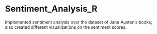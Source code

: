 # Sentiment_Analysis_R
Implemented sentiment analysis over the dataset of Jane Austen’s books; also created different visualizations on the sentiment scores.
